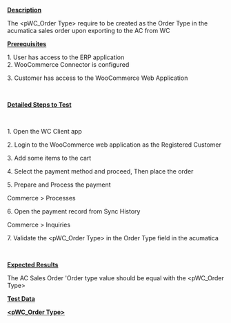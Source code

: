 
<p><u><strong>Description</strong></u></p>
<p>The &lt;pWC_Order Type&gt; require to be created as the&nbsp;Order Type in the acumatica sales order upon exporting to the AC from WC</p>
<p><u><strong>Prerequisites</strong></u></p>
<p>1. User has access to the ERP application<br />2. WooCommerce Connector is configured</p>
<p>3. Customer has access to the WooCommerce Web Application</p>
<p>&nbsp;</p>
<p><u><strong>Detailed Steps to Test</strong></u></p>
<p>&nbsp;</p>
<p>1. Open the WC Client app</p>
<p>2. Login to the WooCommerce web application as the Registered Customer</p>
<p>3. Add some items to the cart</p>
<p>4. Select the payment method and proceed, Then place the order</p>
<p>5. Prepare and Process the payment</p>
<p>Commerce &gt; Processes</p>
<p>6. Open the payment record from Sync History</p>
<p>Commerce &gt; Inquiries</p>
<p>7. Validate the&nbsp;&lt;pWC_Order Type&gt; in the Order Type field in the acumatica</p>
<p>&nbsp;</p>
<p><u><strong>Expected Results</strong></u></p>
<p>The AC Sales Order 'Order type value should be equal with the&nbsp;&lt;pWC_Order Type&gt;</p>
<p><u><strong>Test Data</strong></u></p>
<div><u><strong>&lt;pWC_Order Type&gt;</strong></u></div>
